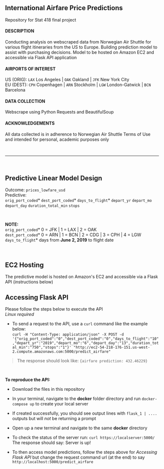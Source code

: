## International Airfare Price Predictions
Repository for Stat 418 final project

#### DESCRIPTION
Conducting analysis on webscraped data from Norwegian Air Shuttle for various flight itineraries from the US to Europe. Building prediction model to assist with purchasing decisions. Model to be hosted on Amazon EC2 and accessible via Flask API application

#### AIRPORTS OF INTEREST 
US (ORIG): `LAX` Los Angeles | `OAK` Oakland | `JFK` New York City  
EU (DEST): `CPH` Copenhagen | `ARN` Stockholm | `LGW` London-Gatwick | `BCN` Barcelona

#### DATA COLLECTION
Webscrape using Python Requests and BeautifulSoup

#### ACKNOWLEDGEMENTS
All data collected is in adherence to Norwegian Air Shuttle Terms of Use and intended for personal, academic purposes only

</br>

***

</br>

## Predictive Linear Model Design
Outcome:      `prices_lowfare_usd`  
Predictive:  
`orig_port_coded`* `dest_port_coded`* `days_to_flight`* `depart_yr` `depart_mo` `depart_day` `duration_total_min` `stops`  
 
</br>

**NOTE:**  
`orig_port_coded`* 0 = JFK | 1 = LAX | 2 = OAK  
`dest_port_coded`* 0 = ARN | 1 = BCN | 2 = CDG | 3 = CPH | 4 = LGW  
`days_to_flight`* days from **June 2, 2019** to flight date

</br>

## EC2 Hosting
The predictive model is hosted on Amazon's EC2 and accessible via a Flask API (instructions below)


## Accessing Flask API
Please follow the steps below to execute the API  
*Linux required*

+ To send a request to the API, use a `curl` command like the example below:  
`curl -H "Content-Type: application/json" -X POST -d '{"orig_port_coded":"0","dest_port_coded":"0","days_to_flight":"10","depart_yr":"2019","depart_mo":"6","depart_day":"13","duration_total_min":"750","stops":"1"}' "http://ec2-54-218-176-151.us-west-2.compute.amazonaws.com:5000/predict_airfare"`  

> The response should look like: `{airfare prediction: 432.46229}`

</br>

**To reproduce the API:**

+ Download the files in this repository

+ In your terminal, navigate to the **docker** folder directory and run `docker-compose up` to create your local server

+ If created successfully, you should see output lines with `flask_1 | ....` outputs but will *not* be returning a prompt

+ Open up a new terminal and navigate to the same **docker** directory

+ To check the status of the server run:
`curl https://localserver:5000/`  
The response should say: Server is up!

+ To then access model predictions, follow the steps above for *Accessing Flask API* but change the request command url (at the end) to say `http://localhost:5000/predict_airfare`
